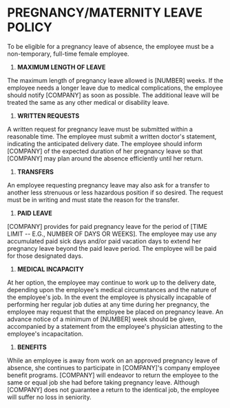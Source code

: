 # PREGNANCY/MATERNITY LEAVE POLICY

To be eligible for a pregnancy leave of absence, the employee must be a
non-temporary, full-time female employee.

1.  **MAXIMUM LENGTH OF LEAVE**

The maximum length of pregnancy leave allowed is \[NUMBER\] weeks. If
the employee needs a longer leave due to medical complications, the
employee should notify \[COMPANY\] as soon as possible. The additional
leave will be treated the same as any other medical or disability leave.

1.  **WRITTEN REQUESTS**

A written request for pregnancy leave must be submitted within a
reasonable time. The employee must submit a written doctor\'s statement,
indicating the anticipated delivery date. The employee should inform
\[COMPANY\] of the expected duration of her pregnancy leave so that
\[COMPANY\] may plan around the absence efficiently until her return.

1.  **TRANSFERS**

An employee requesting pregnancy leave may also ask for a transfer to
another less strenuous or less hazardous position if so desired. The
request must be in writing and must state the reason for the transfer.

1.  **PAID LEAVE**

\[COMPANY\] provides for paid pregnancy leave for the period of \[TIME
LIMIT -- E.G., NUMBER OF DAYS OR WEEKS\]. The employee may use any
accumulated paid sick days and/or paid vacation days to extend her
pregnancy leave beyond the paid leave period. The employee will be paid
for those designated days.

1.  **MEDICAL INCAPACITY**

At her option, the employee may continue to work up to the delivery
date, depending upon the employee\'s medical circumstances and the
nature of the employee\'s job. In the event the employee is physically
incapable of performing her regular job duties at any time during her
pregnancy, the employee may request that the employee be placed on
pregnancy leave. An advance notice of a minimum of \[NUMBER\] week
should be given, accompanied by a statement from the employee\'s
physician attesting to the employee\'s incapacitation.

1.  **BENEFITS**

While an employee is away from work on an approved pregnancy leave of
absence, she continues to participate in \[COMPANY\]\'s company employee
benefit programs. \[COMPANY\] will endeavor to return the employee to
the same or equal job she had before taking pregnancy leave. Although
\[COMPANY\] does not guarantee a return to the identical job, the
employee will suffer no loss in seniority.

# 
